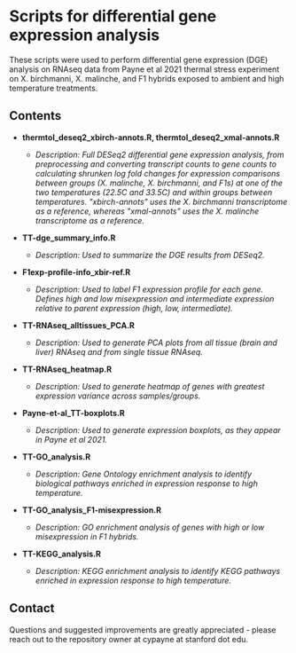 # Scripts for differential gene expression analysis 

These scripts were used to perform differential gene expression (DGE)
analysis on RNAseq data from Payne et al 2021 thermal stress experiment 
on X. birchmanni, X. malinche, and F1 hybrids exposed to ambient and 
high temperature treatments.

## Contents

* **thermtol_deseq2_xbirch-annots.R, thermtol_deseq2_xmal-annots.R**

  * *Description: Full DESeq2 differential gene expression analysis, from preprocessing
                  and converting transcript counts to gene counts to calculating
                  shrunken log fold changes for expression comparisons between groups
                  (X. malinche, X. birchmanni, and F1s) at one of the two temperatures
                  (22.5C and 33.5C) and within groups between temperatures. "xbirch-annots"
                  uses the X. birchmanni transcriptome as a reference, whereas "xmal-annots" 
                  uses the X. malinche transcriptome as a reference.*

* **TT-dge_summary_info.R** 

  * *Description: Used to summarize the DGE results from DESeq2.*

* **F1exp-profile-info_xbir-ref.R**

  * *Description: Used to label F1 expression profile for each gene. Defines high and low
                  misexpression and intermediate expression relative to parent expression 
                  (high, low, intermediate).*

* **TT-RNAseq_alltissues_PCA.R**

  * *Description: Used to generate PCA plots from all tissue (brain and liver) RNAseq and from
                  single tissue RNAseq.*

* **TT-RNAseq_heatmap.R**

  * *Description: Used to generate heatmap of genes with greatest expression variance across
                  samples/groups.*

* **Payne-et-al_TT-boxplots.R**

  * *Description: Used to generate expression boxplots, as they appear in Payne et al 2021.*

* **TT-GO_analysis.R**

  * *Description: Gene Ontology enrichment analysis to identify biological pathways enriched
                  in expression response to high temperature.*

* **TT-GO_analysis_F1-misexpression.R**

  * *Description: GO enrichment analysis of genes with high or low misexpression in F1 hybrids.*

* **TT-KEGG_analysis.R**

  * *Description: KEGG enrichment analysis to identify KEGG pathways enriched in expression
                  response to high temperature.*

## Contact

Questions and suggested improvements are greatly appreciated - please reach out to 
the repository owner at cypayne at stanford dot edu.
